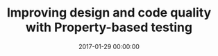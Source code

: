 ---
title: 'Improving design and code quality with Property-based testing'
description: 'Article in the Xprt Magazine #7.'
type: 'magazine article'
website: 'https://pages.xpirit.com/magazine2018-2'
date: 2017-01-29 00:00:00
featured_image: 'https://pages.xpirit.com/hs-fs/hubfs/cover%20image.jpg?width=595&name=cover%20image.jpg'
---